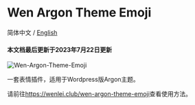 # Wen Argon Theme Emoji

简体中文 / [English](README_en.md)

#### 本文档最后更新于2023年7月22日更新

![Wen-Argon-Theme-Emoji](https://cdn.jsdelivr.net/gh/Andy17269/Wen-Argon-Theme-Emoji@master/image-2011.png)

一套表情插件，适用于Wordpress版Argon主题。 

请前往<a href="https://wenlei.club/wen-argon-theme-emoji">https://wenlei.club/wen-argon-theme-emoji</a>查看使用方法。
